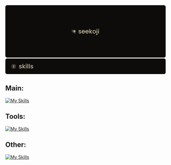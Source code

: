 <div>
<div align="center">
<img src="banner.png"/>
<img src="skills.png"/>
</div>

## Main: <br>
[![My Skills](https://skillicons.dev/icons?i=html,css,nextjs,ts,react,tailwind,tauri)](https://skillicons.dev)

## Tools: <br>
[![My Skills](https://skillicons.dev/icons?i=cloudflare,figma,git)](https://skillicons.dev)

## Other: <br>
[![My Skills](https://skillicons.dev/icons?i=ae,au,ps,pr,linux)](https://skillicons.dev)
</div>
